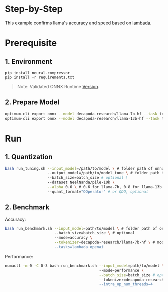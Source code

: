 Step-by-Step
============

This example confirms llama's accuracy and speed based on [lambada](https://huggingface.co/datasets/lambada).

# Prerequisite

## 1. Environment
```shell
pip install neural-compressor
pip install -r requirements.txt
```
> Note: Validated ONNX Runtime [Version](/docs/source/installation_guide.md#validated-software-environment).

## 2. Prepare Model

```bash
optimum-cli export onnx --model decapoda-research/llama-7b-hf --task text-generation-with-past ./llama_7b
optimum-cli export onnx --model decapoda-research/llama-13b-hf --task text-generation-with-past ./llama_13b
```

# Run

## 1. Quantization

```bash
bash run_tuning.sh --input_model=/path/to/model \ # folder path of onnx model
                   --output_model=/path/to/model_tune \ # folder path to save onnx model
                   --batch_size=batch_size # optional \
                   --dataset NeelNanda/pile-10k \
                   --alpha 0.6 \ # 0.6 for llama-7b, 0.8 for llama-13b
                   --quant_format="QOperator" # or QDQ, optional
```

## 2. Benchmark

Accuracy:

```bash
bash run_benchmark.sh --input_model=path/to/model \ # folder path of onnx model
                      --batch_size=batch_size \ # optional 
                      --mode=accuracy \
                      --tokenizer=decapoda-research/llama-7b-hf \ # model name or folder path containing all relevant files for model's tokenizer
                      --tasks=lambada_openai
```

Performance:
```bash
numactl -m 0 -C 0-3 bash run_benchmark.sh --input_model=path/to/model \ # folder path of onnx model
                                          --mode=performance \
                                          --batch_size=batch_size # optional \
                                          --tokenizer=decapoda-research/llama-7b-hf \ # model name or folder path containing all relevant files for model's tokenizer
                                          --intra_op_num_threads=4
```
